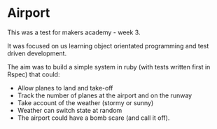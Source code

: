Airport
=======

This was a test for makers academy - week 3.

It was focused on us learning object orientated programming and test driven development.

The aim was to build a simple system in ruby (with tests written first in Rspec) that could:

 - Allow planes to land and take-off
 - Track the number of planes at the airport and on the runway
 - Take account of the weather (stormy or sunny)
 - Weather can switch state at random
 - The airport could have a bomb scare (and call it off).
